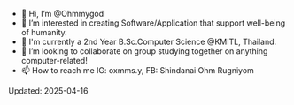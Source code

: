 - 👋 Hi, I’m @Ohmmygod
- 👀 I’m interested in creating Software/Application that support well-being of humanity.
- 🌱 I'm currently a 2nd Year B.Sc.Computer Science @KMITL, Thailand.
- 💞️ I’m looking to collaborate on group studying together on anything computer-related!
- 📫 How to reach me IG: oxmms.y, FB: Shindanai Ohm Rugniyom

Updated: 2025-04-16
<!---
Ohmmygod/Ohmmygod is a ✨ special ✨ repository because its `README.md` (this file) appears on your GitHub profile.
You can click the Preview link to take a look at your changes.
--->
